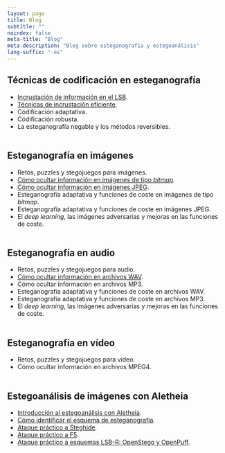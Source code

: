```yaml
---
layout: page
title: Blog
subtitle: "" 
noindex: false
meta-title: "Blog"
meta-description: "Blog sobre esteganografía y estegoanálisis"
lang-suffix: "-es"
---
```



## Técnicas de codificación en esteganografía

- [Incrustación de información en el LSB](/stego/codes/lsb-es).
- [Técnicas de incrustación eficiente](/stego/codes/efficient-es).
- Códificación adaptativa.
- Códificación robusta.
- La esteganografía negable y los métodos reversibles.
<br><br>


## Esteganografía en imágenes
- Retos, puzzles y stegojuegos para imágenes.
- [Cómo ocultar información en imágenes de tipo *bitmap*](/stego/images/bitmap-es).
- [Cómo ocultar información en imágenes JPEG](/stego/images/jpeg-es).
- Esteganografía adaptativa y funciones de coste en imágenes de tipo *bitmap*.
- Esteganografía adaptativa y funciones de coste en imágenes JPEG.
- El *deep learning*, las imágenes adversarias y mejoras en las funciones de coste.
<br><br>

## Esteganografía en audio
- Retos, puzzles y stegojuegos para audio.
- [Cómo ocultar información en archivos WAV](/stego/audio/WAV-es).
- Cómo ocultar información en archivos MP3.
- Esteganografía adaptativa y funciones de coste en archivos WAV.
- Esteganografía adaptativa y funciones de coste en archivos MP3.
- El *deep learning*, las imágenes adversarias y mejoras en las funciones de coste.
<br><br>

## Esteganografía en vídeo
- Retos, puzzles y stegojuegos para vídeo.
- Cómo ocultar información en archivos MPEG4.
<br><br>



## Estegoanálisis de imágenes con Aletheia

- [Introducción al estegoanálisis con Aletheia](/stego/aletheia/intro-es).
- [Cómo identificar el esquema de esteganografía](/stego/aletheia/identify-es).
- [Ataque práctico a Steghide](/stego/aletheia/steghide-attack-es).
- [Ataque práctico a F5](/stego/aletheia/f5-attack-es).
- [Ataque práctico a esquemas LSB-R: OpenStego y OpenPuff](/stego/aletheia/lsbr-attack-es).
<br><br>







